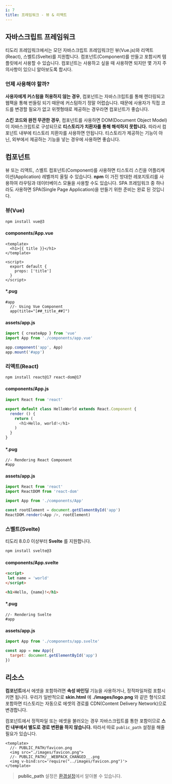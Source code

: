 ```yaml
---
i: 7
title: 프레임워크 - 뷰 & 리액트
---
```


## 자바스크립트 프레임워크

티도리 프레임워크에서는 모던 자바스크립트 프레임워크인 뷰(Vue.js)와 리액트(React), 스벨트(Svelte)를 지원합니다. 컴포넌트(Component)를 만들고 포함시켜 템플릿에서 사용할 수 있습니다. 컴포넌트는 사용하고 싶을 때 사용하면 되지만 몇 가지 주의사항이 있으니 알아보도록 합시다.

### 언제 사용해야 할까?

**사용자에게 커스텀을 허용하지 않는 경우**, 컴포넌트는 자바스크립트를 통해 렌더링되고 웹팩을 통해 번들링 되기 때문에 커스텀하기 정말 어렵습니다. 때문에 사용자가 직접 코드를 변경할 필요가 없고 위젯형태로 제공하는 경우라면 컴포넌트가 좋습니다.

**스킨 코드와 완전 무관한 경우**, 컴포넌트를 사용하면 DOM(Document Object Model)이 자바스크립트로 구성되므로 **티스토리가 치환자를 통해 해석하지 못합니다.** 따라서 컴포넌트 내부에 티스토리 치환자를 사용하면 안됩니다. 티스토리가 제공하는 기능이 아닌, 외부에서 제공하는 기능을 넣는 경우에 사용하면 좋습니다.

## 컴포넌트

뷰 또는 리액트, 스벨트 컴포넌트(Component)를 사용하면 티스토리 스킨을 어플리케이션(Application) 레벨까지 올릴 수 있습니다. **npm** 이 가진 방대한 레포지토리를 사용하여 라우팅과 데이터베이스 모듈을 사용할 수도 있습니다. SPA 프레임워크 중 하나라도 사용하면 SPA(Single Page Application)을 만들기 위한 준비는 완료 된 것입니다.

### 뷰(Vue)

```bash
npm install vue@3
```

#### components/App.vue

```vue
<template>
  <h1>{{ title }}</h1>
</template>

<script>
  export default {
    props: ['title']
  }
</script>
```

#### *.pug

```pug
#app
  //- Using Vue Component
  app(title="[##_title_##]")
```

#### assets/app.js

```js
import { createApp } from 'vue'
import App from './components/app.vue'

app.component('app', App)
app.mount('#app')
```

### 리액트(React)

```bash
npm install react@17 react-dom@17
```

#### components/App.js

```js
import React from 'react'

export default class HelloWorld extends React.Component {
  render () {
    return (
      <h1>Hello, world!</h1>
    )
  }
}
```

#### *.pug

```pug
//- Rendering React Component
#app
```

#### assets/app.js

```js
import React from 'react'
import ReactDOM from 'react-dom'

import App from './components/App'

const rootElement = document.getElementById('app')
ReactDOM.render(<App />, rootElement)
```

### 스벨트(Svelte)

티도리 8.0.0 이상부터 **Svelte** 를 지원합니다.

```bash
npm install svelte@3
```

#### components/App.svelte

```html
<script>
 let name = 'world'
</script>

<h1>Hello, {name}!</h1>
```

#### *.pug

```pug
//- Rendering Svelte
#app
```

#### assets/app.js

```js
import App from './components/app.svelte'

const app = new App({
  target: document.getElementById('app')
})
```

## 리소스

**컴포넌트**에서 에셋을 포함하려면 **속성 바인딩** 기능을 사용하거나, 정적파일처럼 포함시키면 됩니다. 우리가 일반적으로 **skin.html** 에 **./images/logo.png** 와 같은 형식으로 포함하면 티스토리는 자동으로 에셋의 경로를 CDN(Content Delivery Network)으로 변경합니다.

컴포넌트에서 정적파일 또는 에셋을 불러오는 경우 자바스크립트를 통한 포함이므로 **스킨 내부에서 별도로 경로 변환을 하지 않습니다.** 따라서 따로 `public_path` 설정을 해줄 필요가 있습니다.

```vue
<template>
  //- PUBLIC_PATH/favicon.png
  <img src="./images/favicon.png">
  //- PUBLIC_PATH/__WEBPACK_CHANGED__.png
  <img v-bind:src='require("../images/favicon.png")'>
</template>
```

> **public_path** 설정은 [환경설정](/docs/configuration)에서 알아볼 수 있습니다.
